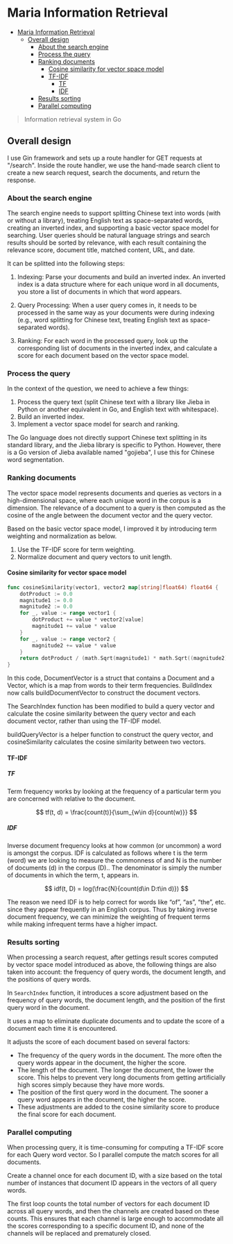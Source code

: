 # Maria Information Retrieval

- [Maria Information Retrieval](#maria-information-retrieval)
  - [Overall design](#overall-design)
    - [About the search engine](#about-the-search-engine)
    - [Process the query](#process-the-query)
    - [Ranking documents](#ranking-documents)
      - [Cosine similarity for vector space model](#cosine-similarity-for-vector-space-model)
      - [TF-IDF](#tf-idf)
        - [TF](#tf)
        - [IDF](#idf)
    - [Results sorting](#results-sorting)
    - [Parallel computing](#parallel-computing)

> Information retrieval system in Go

## Overall design

I use Gin framework and sets up a route handler for GET requests at "/search".
Inside the route handler, we use the hand-made search client to create a new
search request, search the documents, and return the response.

### About the search engine

The search engine needs to support splitting Chinese text into words (with or
without a library), treating English text as space-separated words, creating an
inverted index, and supporting a basic vector space model for searching. User
queries should be natural language strings and search results should be sorted
by relevance, with each result containing the relevance score, document title,
matched content, URL, and date.

It can be splitted into the following steps:

1. Indexing: Parse your documents and build an inverted index. An inverted index is a data structure where for each unique word in all documents, you store a list of documents in which that word appears.

2. Query Processing: When a user query comes in, it needs to be processed in the same way as your documents were during indexing (e.g., word splitting for Chinese text, treating English text as space-separated words).

3. Ranking: For each word in the processed query, look up the corresponding list
   of documents in the inverted index, and calculate a score for each document
   based on the vector space model.

### Process the query

In the context of the question, we need to achieve a few things:

1. Process the query text (split Chinese text with a library like Jieba in Python or another equivalent in Go, and English text with whitespace).
2. Build an inverted index.
3. Implement a vector space model for search and ranking.

The Go language does not directly support Chinese text splitting in its standard
library, and the Jieba library is specific to Python. However, there is a Go
version of Jieba available named "gojieba", I use this for Chinese word
segmentation.

### Ranking documents

The vector space model represents documents and queries as vectors in a high-dimensional space, where each unique word in the corpus is a dimension. The relevance of a document to a query is then computed as the cosine of the angle between the document vector and the query vector.

Based on the basic vector space model, I improved it by introducing term
weighting and normalization as below.

1. Use the TF-IDF score for term weighting.
2. Normalize document and query vectors to unit length.

#### Cosine similarity for vector space model

```go
func cosineSimilarity(vector1, vector2 map[string]float64) float64 {
	dotProduct := 0.0
	magnitude1 := 0.0
	magnitude2 := 0.0
	for _, value := range vector1 {
		dotProduct += value * vector2[value]
		magnitude1 += value * value
	}
	for _, value := range vector2 {
		magnitude2 += value * value
	}
	return dotProduct / (math.Sqrt(magnitude1) * math.Sqrt((magnitude2)))
}
```

In this code, DocumentVector is a struct that contains a Document and a Vector, which is a map from words to their term frequencies. BuildIndex now calls buildDocumentVector to construct the document vectors.

The SearchIndex function has been modified to build a query vector and calculate the cosine similarity between the query vector and each document vector, rather than using the TF-IDF model.

buildQueryVector is a helper function to construct the query vector, and
cosineSimilarity calculates the cosine similarity between two vectors.

#### TF-IDF

##### TF

Term frequency works by looking at the frequency of a particular term you are concerned with relative to the document.

$$
tf(t, d) = \frac{count(t)}{\sum_{w\in d}{count(w)}}
$$

##### IDF

Inverse document frequency looks at how common (or uncommon) a word is amongst the corpus. IDF is calculated as follows where t is the term (word) we are looking to measure the commonness of and N is the number of documents (d) in the corpus (D).. The denominator is simply the number of documents in which the term, t, appears in.

$$
idf(t, D) = log(\frac{N}{count(d\in D:t\in d)})
$$

The reason we need IDF is to help correct for words like “of”, “as”, “the”, etc. since they appear frequently in an English corpus. Thus by taking inverse document frequency, we can minimize the weighting of frequent terms while making infrequent terms have a higher impact.

### Results sorting

When processing a search request, after gettings result scores computed by
vector space model introduced as above, the following things are also taken into
account: the frequency of query words, the document length, and the positions of query words.

In `SearchIndex` function, it introduces a score adjustment based on the
frequency of query words, the document length, and the position of the first
query word in the document.

It uses a map to eliminate duplicate documents and to update the score of a
document each time it is encountered.

It adjusts the score of each document based on several factors:

- The frequency of the query words in the document. The more often the query words appear in the document, the higher the score.
- The length of the document. The longer the document, the lower the score. This helps to prevent very long documents from getting artificially high scores simply because they have more words.
- The position of the first query word in the document. The sooner a query word appears in the document, the higher the score.
- These adjustments are added to the cosine similarity score to produce the final score for each document.

### Parallel computing

When processing query, it is time-consuming for computing a TF-IDF score for
each Query word vector. So I parallel compute the match scores for all
documents.

Create a channel once for each document ID, with a size based on the total
number of instances that document ID appears in the vectors of all query words.

The first loop counts the total number of vectors for each document ID across
all query words, and then the channels are created based on these counts. This
ensures that each channel is large enough to accommodate all the scores
corresponding to a specific document ID, and none of the channels will be
replaced and prematurely closed.
